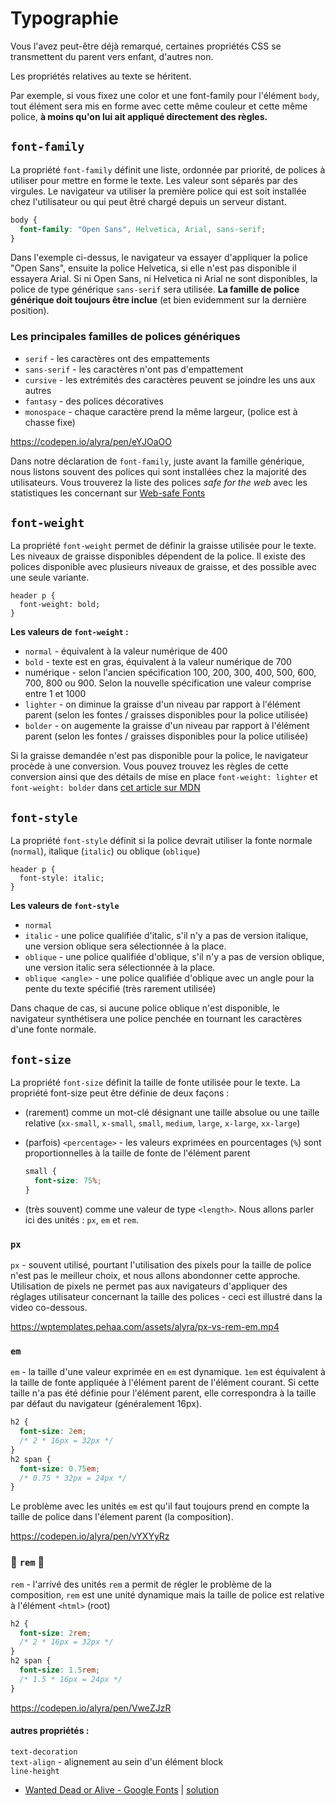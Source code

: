# Typographie

Vous l'avez peut-être déjà remarqué, certaines propriétés CSS se transmettent du parent vers enfant, d'autres non.

Les propriétés relatives au texte se héritent.

Par exemple, si vous fixez une color et une font-family pour l'élément `body`, tout élément sera mis en forme avec cette même couleur et cette même police, **à moins qu'on lui ait appliqué directement des règles.**

## `font-family`

La propriété `font-family` définit une liste, ordonnée par priorité, de polices à utiliser pour mettre en forme le texte. Les valeur sont séparés par des virgules.  Le navigateur va utiliser la première police qui est soit installée chez l'utilisateur ou qui peut êtré chargé depuis un serveur distant.

```css
body {
  font-family: "Open Sans", Helvetica, Arial, sans-serif;
}
```

Dans l'exemple ci-dessus, le navigateur va essayer d'appliquer la police "Open Sans", ensuite la police Helvetica, si elle n'est pas disponible il essayera Arial. Si ni Open Sans, ni Helvetica ni Arial ne sont disponibles, la police de type générique `sans-serif` sera utilisée. **La famille de police générique doit toujours être inclue** (et bien evidemment sur la dernière position).

### Les principales familles de polices génériques

- `serif` - les caractères ont des empattements
- `sans-serif` - les caractères n'ont pas d'empattement
- `cursive` - les extrémités des caractères peuvent se joindre les uns aux autres
- `fantasy` - des polices décoratives 
- `monospace` - chaque caractère prend la même largeur, (police est à chasse fixe)

https://codepen.io/alyra/pen/eYJOaOO

Dans notre déclaration de `font-family`, juste avant la famille générique, nous listons souvent des polices qui sont installées chez la majorité des utilisateurs. Vous trouverez la liste des polices *safe for the web* avec les statistiques les concernant sur [Web-safe Fonts](https://www.cssfontstack.com/)

## `font-weight`

La propriété `font-weight` permet de définir la graisse utilisée pour le texte. Les niveaux de graisse disponibles dépendent de la police. Il existe des polices disponible avec plusieurs niveaux de graisse, et des possible avec une seule variante.

```
header p {
  font-weight: bold;
}
```

**Les valeurs de `font-weight` :**

- `normal` - équivalent à la valeur  numérique de 400
- `bold` - texte est en gras, équivalent à la valeur numérique de 700
- numérique - selon l'ancien spécification 100, 200, 300, 400, 500, 600, 700, 800 ou 900. Selon la nouvelle spécification une valeur comprise entre 1 et 1000
- `lighter` - on diminue la graisse d'un niveau par rapport à l'élément parent (selon les fontes / graisses disponibles pour la police utilisée)
- `bolder` - on augemente la graisse d'un niveau par rapport à l'élément parent (selon les fontes / graisses disponibles pour la police utilisée)

Si la graisse demandée n'est pas disponible pour la police, le navigateur procède à une conversion. Vous pouvez trouvez les règles de cette conversion ainsi que des détails de mise en place `font-weight: lighter` et `font-weight: bolder` dans [cet article sur MDN](https://developer.mozilla.org/fr/docs/Web/CSS/font-weight)



## `font-style`

La propriété `font-style` définit si la police devrait utiliser la fonte normale (`normal`), italique (`italic`) ou oblique (`oblique`)

```
header p {
  font-style: italic;
}
```

**Les valeurs de `font-style`**
- `normal`
- `italic` - une police qualifiée d'italic, s'il n'y a pas de version italique, une version oblique sera sélectionnée à la place.
- `oblique` - une police qualifiée d'oblique, s'il n'y a pas de version oblique, une version italic sera sélectionnée à la place. 
- `oblique <angle>` - une police qualifiée d'oblique avec un angle pour la pente du texte spécifié  (très rarement utilisée)

Dans chaque de cas, si aucune police oblique n'est disponible, le navigateur synthétisera une police penchée en tournant les caractères d'une fonte normale.

## `font-size`

La propriété `font-size` définit la taille de fonte utilisée pour le texte. La propriété font-size peut être définie de deux façons :

- (rarement) comme un mot-clé désignant une taille absolue ou une taille relative (`xx-small`, `x-small`, `small`, `medium`, `large`, `x-large`, `xx-large`)
- (parfois) `<percentage>` - les valeurs exprimées en pourcentages (`%`) sont proportionnelles à la taille de fonte de l'élément parent
  
  ```css
  small {
    font-size: 75%;
  }
  ```
- (très souvent) comme une valeur de type `<length>`. Nous allons parler ici des  unités : `px`, `em` et `rem`.
  
### `px`

`px` - souvent utilisé, pourtant l'utilisation des pixels pour la taille de police n'est pas le meilleur choix, et nous allons abondonner cette approche. Utilisation de pixels ne permet pas aux navigateurs d'appliquer des réglages utilisateur concernant la taille des polices - ceci est illustré dans la video co-dessous.
  
  https://wptemplates.pehaa.com/assets/alyra/px-vs-rem-em.mp4
 
### `em`

`em` - la taille d'une valeur exprimée en `em` est dynamique. `1em` est équivalent à la taille de fonte appliquée à l'élément parent de l'élément courant. Si cette taille n'a pas été définie pour l'élément parent, elle correspondra à la taille par défaut du navigateur (généralement 16px).
  
  ```css
  h2 {
    font-size: 2em;
    /* 2 * 16px = 32px */
  }
  h2 span {
    font-size: 0.75em;
    /* 0.75 * 32px = 24px */
  }
  ```
  
  Le problème avec les unités `em` est qu'il faut toujours prend en compte la taille de police dans l'élement parent (la composition).
  
  https://codepen.io/alyra/pen/vYXYyRz
  
### 🤩 `rem` 🥳

`rem` - l'arrivé des unités `rem` a permit de régler le problème de la composition, `rem` est une unité dynamique mais la taille de police est relative à l'élément `<html>` (root)

  ```css
  h2 {
    font-size: 2rem;
    /* 2 * 16px = 32px */
  }
  h2 span {
    font-size: 1.5rem;
    /* 1.5 * 16px = 24px */
  }
  ```
  
https://codepen.io/alyra/pen/VweZJzR

#### autres propriétés :

`text-decoration`  
`text-align` - alignement au sein d'un élément block  
`line-height`

- [Wanted Dead or Alive - Google Fonts](https://codesandbox.io/s/police-rxtme?file=/index.html) | [solution](https://codepen.io/alyra/pen/6eba070d53ff9fa1f9b0952d6ace935f)
